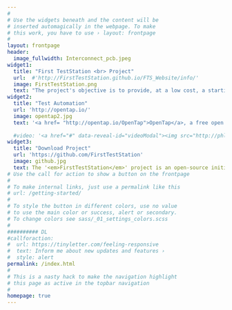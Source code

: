 ```yaml
---
#
# Use the widgets beneath and the content will be
# inserted automagically in the webpage. To make
# this work, you have to use › layout: frontpage
#
layout: frontpage
header:
  image_fullwidth: Interconnect_pcb.jpeg
widget1:
  title: "First TestStation <br> Project"
  url:  #'http://FirstTestStation.github.io/FTS_Website/info/'
  image: FirstTestStation.png
  text: "The project's objective is to provide, at a low cost, a starting test platform for testing electronic production boards or electronic systems. Designed as a free project by just retired Test Engineer, it will offer a complete test solution by providing a complete testing example."
widget2:
  title: "Test Automation"
  url: 'http://opentap.io/'
  image: opentap2.jpg
  text: '<a href= "http://opentap.io/OpenTap">OpenTap</a>, a free open source test automation software, will be used to perform the test sequence execution. The new software on the test industry is well documented, and you can access many training videos on <a href="https://www.youtube.com/results?search_query=opentap">YouTube</a>. Although I have never used it myself, I am confident that the test sequencer will work properly.'
 
  #video: '<a href="#" data-reveal-id="videoModal"><img src="http://phlow.github.io/feeling-responsive/images/start-video-feeling-responsive-302x182.jpg" width="302" height="182" alt=""/></a>'
widget3:
  title: "Download Project"
  url: 'https://github.com/FirstTestStation'
  image: github.jpg
  text: The '<em>FirstTestStation</em>' project is an open-source initiative providing schematics, Gerber files, and source code for a complete testing solution, freely available on GitHub.
# Use the call for action to show a button on the frontpage
#
# To make internal links, just use a permalink like this
# url: /getting-started/
#
# To style the button in different colors, use no value
# to use the main color or success, alert or secondary.
# To change colors see sass/_01_settings_colors.scss
#
########## DL
#callforaction:
#  url: https://tinyletter.com/feeling-responsive
#  text: Inform me about new updates and features ›
#  style: alert
permalink: /index.html
#
# This is a nasty hack to make the navigation highlight
# this page as active in the topbar navigation
#
homepage: true
---
```


